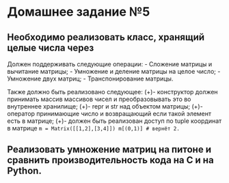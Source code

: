 # Домашнее задание №5

## Необходимо реализовать класс, хранящий целые числа через
Должен поддерживать следующие операции:
    - Сложение матрицы и вычитание матрицы;
    - Умножение и деление матрицы на целое число;
    - Умножение двух матриц;
    - Транспонирование матрицы.

Также должно быть реализовано следующее:
    (+)- конструктор должен принимать массив массивов чисел и преобразовывать это во внутреннее хранилище;
    (+)- repr и str над объектом матрицы;
    (+)- оператор принимающие число и возвращающий если такой элемент есть в матрице;
    (+)- должен быть реализован доступ по tuple координат в матрице
    ```
    m = Matrix([[1,2],[3,4]])
    m[(0,1)] # вернёт 2.
    ```

## Реализовать умножение матриц на питоне и сравнить производительность кода на C и на Python.
